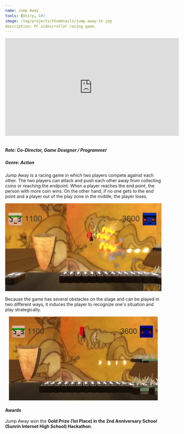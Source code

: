 ```yaml
---
name: Jump Away
tools: [Unity, C#]
image: /img/projects/thumbnails/jump-away-tn.jpg
description: PC sidescroller racing game.
---
```


<div class="video-responsive">
    <iframe style="display: block; margin: 0 auto;" width="560" height="315" src="https://www.youtube.com/embed/4myoco8XCLw" frameborder="0" allow="accelerometer; autoplay; encrypted-media; gyroscope; picture-in-picture" allowfullscreen></iframe>
</div> <br>

##### Role: Co-Director, Game Designer / Programmer
##### Genre: Action

Jump Away is a racing game in which two players compete against each other. The two players can attack and push each other away from collecting coins or reaching the endpoint. When a player reaches the end point, the person with more coin wins. On the other hand, if no one gets to the end point and a player out of the play zone in the middle, the player loses.

<center> <img src="/img/projects/reg/jump-away-fight.jpg"/> </center>

Because the game has several obstacles on the stage and can be played in two different ways, it induces the player to recognize one's situation and play strategically.

<center> <img src="/img/projects/reg/jump-away-gameplay.gif"/> </center>

#### Awards

Jump Away won the **Gold Prize (1st Place) in the 2nd Anniversary School (Sunrin Internet High School) Hackathon**.